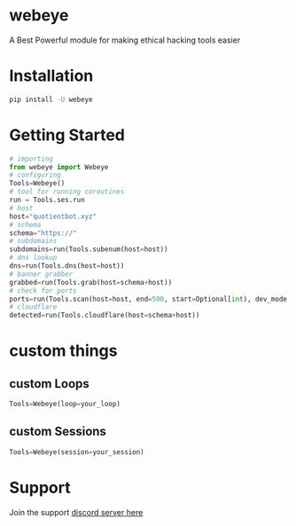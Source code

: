 # webeye
A Best Powerful module for making ethical hacking tools easier<br />

# Installation
```sh
pip install -U webeye
```
# Getting Started
```py
# importing
from webeye import Webeye
# configuring
Tools=Webeye()
# tool for running coroutines
run = Tools.ses.run
# host 
host="quotientbot.xyz"
# schema
schema="https://"
# subdomains
subdomains=run(Tools.subenum(host=host))
# dns lookup
dns=run(Tools.dns(host=host))
# banner grabber
grabbed=run(Tools.grab(host=schema+host))
# check for ports
ports=run(Tools.scan(host=host, end=500, start=Optional[int), dev_mode = False)
# cloudflare
detected=run(Tools.cloudflare(host=schema+host))

```
# custom things

## custom Loops
```py
Tools=Webeye(loop=your_loop)
```
## custom Sessions
```py
Tools=Webeye(session=your_session)
```
# Support
Join the support [discord server here](https://discord.gg/xmu36SbCXC)

